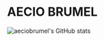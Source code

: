 # AECIO BRUMEL

![aeciobrumel's GitHub stats](https://github-readme-stats.vercel.app/api?username=aeciobrumel&show_icons=true&bg_color=00000000)
